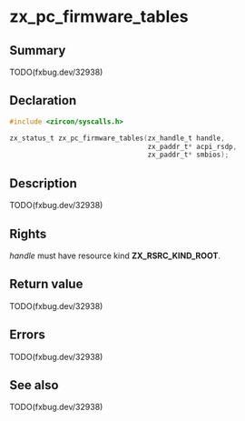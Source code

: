 <!-- Generated by zircon/scripts/update-docs-from-fidl, do not edit! -->
# zx_pc_firmware_tables

## Summary

TODO(fxbug.dev/32938)

## Declaration

```c
#include <zircon/syscalls.h>

zx_status_t zx_pc_firmware_tables(zx_handle_t handle,
                                  zx_paddr_t* acpi_rsdp,
                                  zx_paddr_t* smbios);
```

## Description

TODO(fxbug.dev/32938)

## Rights

*handle* must have resource kind **ZX_RSRC_KIND_ROOT**.

## Return value

TODO(fxbug.dev/32938)

## Errors

TODO(fxbug.dev/32938)

## See also

TODO(fxbug.dev/32938)

